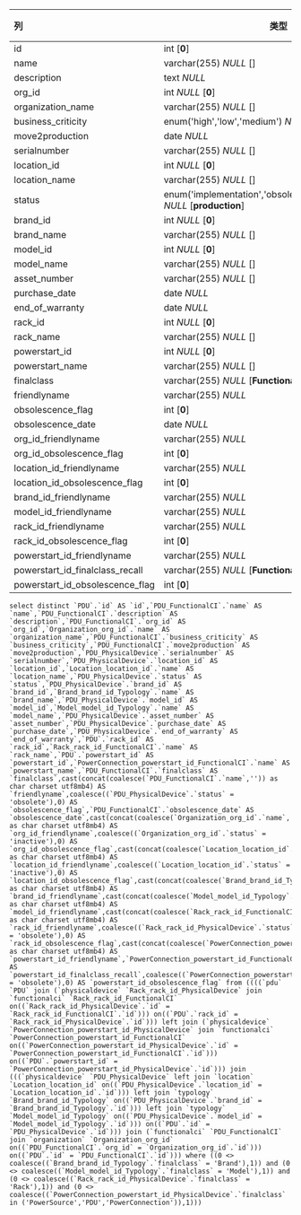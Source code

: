 | 列                              | 类型                                                         | 注释 |
| :------------------------------ | ------------------------------------------------------------ | ---- |
| id                              | int [**0**]                                                  |      |
| name                            | varchar(255) *NULL* []                                       |      |
| description                     | text *NULL*                                                  |      |
| org_id                          | int *NULL* [**0**]                                           |      |
| organization_name               | varchar(255) *NULL* []                                       |      |
| business_criticity              | enum('high','low','medium') *NULL* [**low**]                 |      |
| move2production                 | date *NULL*                                                  |      |
| serialnumber                    | varchar(255) *NULL* []                                       |      |
| location_id                     | int *NULL* [**0**]                                           |      |
| location_name                   | varchar(255) *NULL* []                                       |      |
| status                          | enum('implementation','obsolete','production','stock') *NULL* [**production**] |      |
| brand_id                        | int *NULL* [**0**]                                           |      |
| brand_name                      | varchar(255) *NULL* []                                       |      |
| model_id                        | int *NULL* [**0**]                                           |      |
| model_name                      | varchar(255) *NULL* []                                       |      |
| asset_number                    | varchar(255) *NULL* []                                       |      |
| purchase_date                   | date *NULL*                                                  |      |
| end_of_warranty                 | date *NULL*                                                  |      |
| rack_id                         | int *NULL* [**0**]                                           |      |
| rack_name                       | varchar(255) *NULL* []                                       |      |
| powerstart_id                   | int *NULL* [**0**]                                           |      |
| powerstart_name                 | varchar(255) *NULL* []                                       |      |
| finalclass                      | varchar(255) *NULL* [**FunctionalCI**]                       |      |
| friendlyname                    | varchar(255) *NULL*                                          |      |
| obsolescence_flag               | int [**0**]                                                  |      |
| obsolescence_date               | date *NULL*                                                  |      |
| org_id_friendlyname             | varchar(255) *NULL*                                          |      |
| org_id_obsolescence_flag        | int [**0**]                                                  |      |
| location_id_friendlyname        | varchar(255) *NULL*                                          |      |
| location_id_obsolescence_flag   | int [**0**]                                                  |      |
| brand_id_friendlyname           | varchar(255) *NULL*                                          |      |
| model_id_friendlyname           | varchar(255) *NULL*                                          |      |
| rack_id_friendlyname            | varchar(255) *NULL*                                          |      |
| rack_id_obsolescence_flag       | int [**0**]                                                  |      |
| powerstart_id_friendlyname      | varchar(255) *NULL*                                          |      |
| powerstart_id_finalclass_recall | varchar(255) *NULL* [**FunctionalCI**]                       |      |
| powerstart_id_obsolescence_flag | int [**0**]                                                  |      |

```
select distinct `PDU`.`id` AS `id`,`PDU_FunctionalCI`.`name` AS `name`,`PDU_FunctionalCI`.`description` AS `description`,`PDU_FunctionalCI`.`org_id` AS `org_id`,`Organization_org_id`.`name` AS `organization_name`,`PDU_FunctionalCI`.`business_criticity` AS `business_criticity`,`PDU_FunctionalCI`.`move2production` AS `move2production`,`PDU_PhysicalDevice`.`serialnumber` AS `serialnumber`,`PDU_PhysicalDevice`.`location_id` AS `location_id`,`Location_location_id`.`name` AS `location_name`,`PDU_PhysicalDevice`.`status` AS `status`,`PDU_PhysicalDevice`.`brand_id` AS `brand_id`,`Brand_brand_id_Typology`.`name` AS `brand_name`,`PDU_PhysicalDevice`.`model_id` AS `model_id`,`Model_model_id_Typology`.`name` AS `model_name`,`PDU_PhysicalDevice`.`asset_number` AS `asset_number`,`PDU_PhysicalDevice`.`purchase_date` AS `purchase_date`,`PDU_PhysicalDevice`.`end_of_warranty` AS `end_of_warranty`,`PDU`.`rack_id` AS `rack_id`,`Rack_rack_id_FunctionalCI`.`name` AS `rack_name`,`PDU`.`powerstart_id` AS `powerstart_id`,`PowerConnection_powerstart_id_FunctionalCI`.`name` AS `powerstart_name`,`PDU_FunctionalCI`.`finalclass` AS `finalclass`,cast(concat(coalesce(`PDU_FunctionalCI`.`name`,'')) as char charset utf8mb4) AS `friendlyname`,coalesce((`PDU_PhysicalDevice`.`status` = 'obsolete'),0) AS `obsolescence_flag`,`PDU_FunctionalCI`.`obsolescence_date` AS `obsolescence_date`,cast(concat(coalesce(`Organization_org_id`.`name`,'')) as char charset utf8mb4) AS `org_id_friendlyname`,coalesce((`Organization_org_id`.`status` = 'inactive'),0) AS `org_id_obsolescence_flag`,cast(concat(coalesce(`Location_location_id`.`name`,'')) as char charset utf8mb4) AS `location_id_friendlyname`,coalesce((`Location_location_id`.`status` = 'inactive'),0) AS `location_id_obsolescence_flag`,cast(concat(coalesce(`Brand_brand_id_Typology`.`name`,'')) as char charset utf8mb4) AS `brand_id_friendlyname`,cast(concat(coalesce(`Model_model_id_Typology`.`name`,'')) as char charset utf8mb4) AS `model_id_friendlyname`,cast(concat(coalesce(`Rack_rack_id_FunctionalCI`.`name`,'')) as char charset utf8mb4) AS `rack_id_friendlyname`,coalesce((`Rack_rack_id_PhysicalDevice`.`status` = 'obsolete'),0) AS `rack_id_obsolescence_flag`,cast(concat(coalesce(`PowerConnection_powerstart_id_FunctionalCI`.`name`,'')) as char charset utf8mb4) AS `powerstart_id_friendlyname`,`PowerConnection_powerstart_id_FunctionalCI`.`finalclass` AS `powerstart_id_finalclass_recall`,coalesce((`PowerConnection_powerstart_id_PhysicalDevice`.`status` = 'obsolete'),0) AS `powerstart_id_obsolescence_flag` from ((((`pdu` `PDU` join (`physicaldevice` `Rack_rack_id_PhysicalDevice` join `functionalci` `Rack_rack_id_FunctionalCI` on((`Rack_rack_id_PhysicalDevice`.`id` = `Rack_rack_id_FunctionalCI`.`id`))) on((`PDU`.`rack_id` = `Rack_rack_id_PhysicalDevice`.`id`))) left join (`physicaldevice` `PowerConnection_powerstart_id_PhysicalDevice` join `functionalci` `PowerConnection_powerstart_id_FunctionalCI` on((`PowerConnection_powerstart_id_PhysicalDevice`.`id` = `PowerConnection_powerstart_id_FunctionalCI`.`id`))) on((`PDU`.`powerstart_id` = `PowerConnection_powerstart_id_PhysicalDevice`.`id`))) join (((`physicaldevice` `PDU_PhysicalDevice` left join `location` `Location_location_id` on((`PDU_PhysicalDevice`.`location_id` = `Location_location_id`.`id`))) left join `typology` `Brand_brand_id_Typology` on((`PDU_PhysicalDevice`.`brand_id` = `Brand_brand_id_Typology`.`id`))) left join `typology` `Model_model_id_Typology` on((`PDU_PhysicalDevice`.`model_id` = `Model_model_id_Typology`.`id`))) on((`PDU`.`id` = `PDU_PhysicalDevice`.`id`))) join (`functionalci` `PDU_FunctionalCI` join `organization` `Organization_org_id` on((`PDU_FunctionalCI`.`org_id` = `Organization_org_id`.`id`))) on((`PDU`.`id` = `PDU_FunctionalCI`.`id`))) where ((0 <> coalesce((`Brand_brand_id_Typology`.`finalclass` = 'Brand'),1)) and (0 <> coalesce((`Model_model_id_Typology`.`finalclass` = 'Model'),1)) and (0 <> coalesce((`Rack_rack_id_PhysicalDevice`.`finalclass` = 'Rack'),1)) and (0 <> coalesce((`PowerConnection_powerstart_id_PhysicalDevice`.`finalclass` in ('PowerSource','PDU','PowerConnection')),1)))
```

